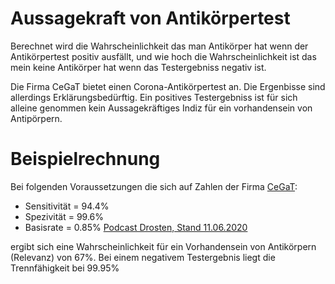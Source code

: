 # Aussagekraft von Antikörpertest
Berechnet wird die Wahrscheinlichkeit das man Antikörper hat wenn der Antikörpertest positiv ausfällt, und wie hoch die Wahrscheinlichkeit ist das mein keine Antikörper hat wenn das Testergebniss negativ ist.

Die Firma CeGaT bietet einen Corona-Antikörpertest an. Die Ergenbisse sind allerdings Erklärungsbedürftig. Ein positives Testergebniss ist für sich alleine genommen kein Aussagekräftiges Indiz für ein vorhandensein von Antipörpern.

# Beispielrechnung
Bei folgenden Voraussetzungen die sich auf Zahlen der Firma [CeGaT](https://www.cegat.de/diagnostik/corona-diagnostik/):  
- Sensitivität = 94.4%  
- Spezivität = 99.6%  
- Basisrate = 0.85% [Podcast Drosten, Stand 11.06.2020](https://www.ndr.de/nachrichten/info/coronaskript210.pdf)

ergibt sich eine Wahrscheinlichkeit für ein Vorhandensein von Antikörpern (Relevanz) von 67%.
Bei einem negativem Testergebnis liegt die Trennfähigkeit bei 99.95%